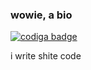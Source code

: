 ### wowie, a bio

<a href="https://app.codiga.io/public/user/github/TheBozzz34">
   <img src="https://api.codiga.io/public/badge/user/github/TheBozzz34?style=dark" alt="codiga badge" />
</a>

<!--[![Spotify](https://api.fourleafclover.company/api/spotify)](https://open.spotify.com/user/y01lc8lsww7zi42c8mkoge074?si=f050ff16326544ad)-->


i write shite code


